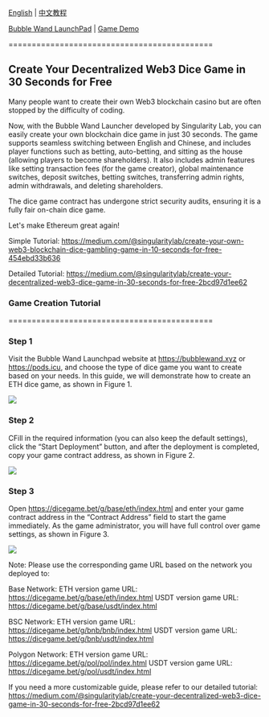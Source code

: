 [English](https://github.com/0xSingularityLab/bubblewand/blob/main/README.md) | [中文教程](https://github.com/0xSingularityLab/bubblewand/blob/main/README_ZH.md)

[Bubble Wand LaunchPad](https://bubblewand.xyz/) | [Game Demo](https://dicegame.bet/) 

============================================

## Create Your Decentralized Web3 Dice Game in 30 Seconds for Free

Many people want to create their own Web3 blockchain casino but are often stopped by the difficulty of coding. 

Now, with the Bubble Wand Launcher developed by Singularity Lab, you can easily create your own blockchain dice game in just 30 seconds. The game supports seamless switching between English and Chinese, and includes player functions such as betting, auto-betting, and sitting as the house (allowing players to become shareholders). It also includes admin features like setting transaction fees (for the game creator), global maintenance switches, deposit switches, betting switches, transferring admin rights, admin withdrawals, and deleting shareholders.

The dice game contract has undergone strict security audits, ensuring it is a fully fair on-chain dice game.

Let's make Ethereum great again!

Simple Tutorial:
https://medium.com/@singularitylab/create-your-own-web3-blockchain-dice-gambling-game-in-10-seconds-for-free-454ebd33b636

Detailed Tutorial:
https://medium.com/@singularitylab/create-your-decentralized-web3-dice-game-in-30-seconds-for-free-2bcd97d1ee62

### Game Creation Tutorial
============================================
### Step 1
Visit the Bubble Wand Launchpad website at https://bubblewand.xyz or https://pods.icu, and choose the type of dice game you want to create based on your needs. In this guide, we will demonstrate how to create an ETH dice game, as shown in Figure 1.

![](https://miro.medium.com/v2/resize:fit:1400/format:webp/1*ZbrtlEBqJ8EbWzZ-jOi9Lg.png)

### Step 2
CFill in the required information (you can also keep the default settings), click the “Start Deployment” button, and after the deployment is completed, copy your game contract address, as shown in Figure 2.

![](https://miro.medium.com/v2/resize:fit:1400/format:webp/1*-fGYZbThNCObI7EWI1jjbA.png)

### Step 3
Open https://dicegame.bet/g/base/eth/index.html and enter your game contract address in the “Contract Address” field to start the game immediately. As the game administrator, you will have full control over game settings, as shown in Figure 3.

![](https://miro.medium.com/v2/resize:fit:1400/format:webp/1*OyFOwCW4W97qCTXWPu5jDQ.png)

Note: Please use the corresponding game URL based on the network you deployed to:

Base Network:
ETH version game URL: https://dicegame.bet/g/base/eth/index.html
USDT version game URL: https://dicegame.bet/g/base/usdt/index.html

BSC Network:
ETH version game URL: https://dicegame.bet/g/bnb/bnb/index.html
USDT version game URL: https://dicegame.bet/g/bnb/usdt/index.html

Polygon Network:
ETH version game URL: https://dicegame.bet/g/pol/pol/index.html
USDT version game URL: https://dicegame.bet/g/pol/usdt/index.html

If you need a more customizable guide, please refer to our detailed tutorial: 
https://medium.com/@singularitylab/create-your-decentralized-web3-dice-game-in-30-seconds-for-free-2bcd97d1ee62
